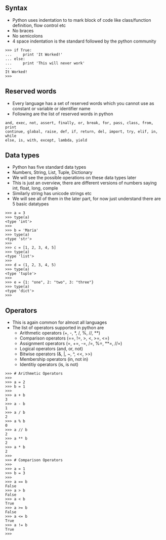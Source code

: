 ## Syntax ##
* Python uses indentation to to mark block of code like class/function definition, flow control etc
* No braces
* No semicolons
* 4 space indentation is the standard followed by the python community

```
>>> if True:
...     print 'It Worked!'
... else:
...     print 'This will never work'
... 
It Worked!
>>>
```

## Reserved words ##
* Every language has a set of reserved words which you cannot use as constant or variable or identifier name
* Following are the list of reserved words in python

```
and, exec, not, assert, finally, or, break, for, pass, class, from, print
continue, global, raise, def, if, return, del, import, try, elif, in, while
else, is, with, except, lambda, yield
```

## Data types ##
* Python has five standard data types
* Numbers, String, List, Tuple, Dictionary
* We will see the possible operations on these data types later
* This is just an overview, there are different versions of numbers saying int, float, long, comple
* Similarly string has unicode strings etc
* We will see all of them in the later part, for now just understand there are 5 basic datatypes

```
>>> a = 3
>>> type(a)
<type 'int'>
>>> 
>>> b = 'Maria'
>>> type(a)
<type 'str'>
>>> 
>>> c = [1, 2, 3, 4, 5]
>>> type(a)
<type 'list'>
>>> 
>>> d = (1, 2, 3, 4, 5)
>>> type(a)
<type 'tuple'>
>>> 
>>> e = {1: "one", 2: "two", 3: "three"}
>>> type(a)
<type 'dict'>
>>>
```

## Operators ##
* This is again common for almost all languages
* The list of operators supported in python are
  * Arithmetic operators (+, -, *, /, %, //, **)  
  * Comparison operators (==, !=, >, <, >=, <=)
  * Assignment operators (=, +=, -=, /=, %=, **=, //=)
  * Logical operators (and, or,  not)
  * Bitwise operators (&, |, ~, ^, <<, >>)
  * Membership operators (in, not in)
  * Identitiy operators (is, is not)

```
>>> # Arithmetic Operators
>>>
>>> a = 2
>>> b = 1
>>> 
>>> a + b
3
>>> a - b
1
>>> a / b
2
>>> a % b
0
>>> a // b
2
>>> a ** b
2
>>> a * b
2
>>> 
>>> # Comparison Operators
>>> 
>>> a = 1
>>> b = 3
>>> 
>>> a == b
False
>>> a > b
False
>>> a < b
True
>>> a >= b
False
>>> a <= b
True
>>> a != b
True
>>>
```
